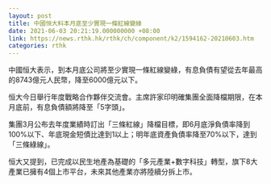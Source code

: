 ```yaml
---
layout: post
title: 中國恒大料本月底至少實現一條紅線變綠
date: 2021-06-03 20:21:19.000000000 +08:00
link: https://news.rthk.hk/rthk/ch/component/k2/1594162-20210603.htm
categories: rthk
---
```


中國恒大表示，到本月底公司將至少實現一條紅線變綠，有息負債有望從去年最高的8743億元人民幣，降至6000億元以下。

恒大今日舉行年度戰略合作夥伴交流會。主席許家印明確集團全面降檔期限，在本月底前，有息負債額將降至「5字頭」。

集團3月公布去年度業績時訂出「三條紅線」降檔目標，即6月底淨負債率降到100%以下、年底現金短債比達到1以上；明年底資產負債率降至70%以下，達到「三條綠線」。

恒大又提到，已完成以民生地產為基礎的「多元產業+數字科技」轉型，旗下8大產業已擁有4個上市平台，未來其他產業亦將陸續分拆上市。
